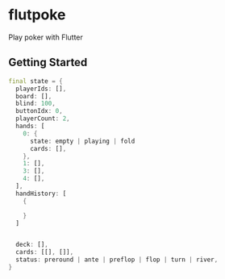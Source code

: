 # flutpoke

Play poker with Flutter

## Getting Started

```dart
final state = {
  playerIds: [],
  board: [],
  blind: 100,
  buttonIdx: 0,
  playerCount: 2,
  hands: [
    0: {
      state: empty | playing | fold
      cards: [],
    },
    1: [],
    3: [],
    4: [],
  ],
  handHistory: [
    {

    }
  ]


  deck: [],
  cards: [[], []],
  status: preround | ante | preflop | flop | turn | river,
}
```
